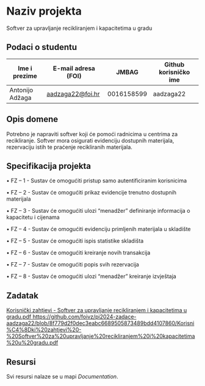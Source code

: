 # Naziv projekta
Softver za upravljanje recikliranjem i kapacitetima u gradu
## Podaci o studentu
Ime i prezime | E-mail adresa (FOI) | JMBAG | Github korisničko ime
------------  | ------------------- | ----- | ---------------------
Antonijo Adžaga | aadzaga22@foi.hr | 0016158599 | aadzaga22


## Opis domene
Potrebno je napraviti softver koji će pomoći radnicima u centrima za recikliranje. Softver mora osigurati evidenciju dostupnih materijala, rezervaciju istih te praćenje
recikliranih materijala. 
## Specifikacija projekta
•	FZ – 1 - Sustav će omogućiti pristup samo autentificiranim korisnicima

•	FZ – 2 - Sustav će omogućiti prikaz evidencije trenutno dostupnih materijala 

•	FZ – 3 - Sustav će omogućiti ulozi “menadžer” definiranje informacija o kapacitetu i cijenama 

•	FZ – 4 - Sustav će omogućiti evidenciju primljenih materijala u skladište 

•	FZ – 5 - Sustav će omogućiti ispis statistike skladišta  

•	FZ – 6 - Sustav će omogućiti kreiranje novih transakcija  

•	FZ – 7 - Sustav će omogućiti popis svih rezervacija  

•	FZ – 8 - Sustav će omogućiti ulozi “menadžer” kreiranje izvještaja 

## Zadatak
[Korisnički zahtjevi - Softver za upravljanje recikliranjem i kapacitetima u gradu.pdf
](https://github.com/foivz/pi2024-zadace-aadzaga22/blob/8f779d2f0dec3eabc6689505873489bdd4107860/Korisni%C4%8Dki%20zahtjevi%20-%20Softver%20za%20upravljanje%20recikliranjem%20i%20kapacitetima%20u%20gradu.pdf)https://github.com/foivz/pi2024-zadace-aadzaga22/blob/8f779d2f0dec3eabc6689505873489bdd4107860/Korisni%C4%8Dki%20zahtjevi%20-%20Softver%20za%20upravljanje%20recikliranjem%20i%20kapacitetima%20u%20gradu.pdf
## Resursi

Svi resursi nalaze se u mapi _Documentation_.
